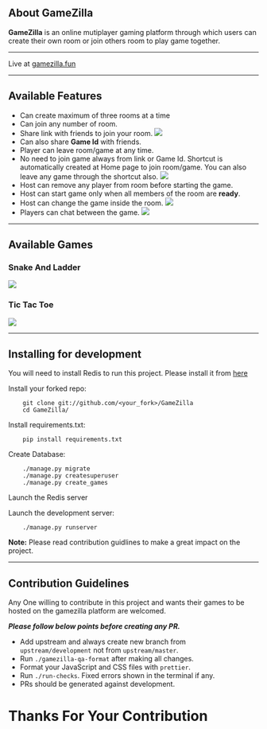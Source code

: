 ## About GameZilla

**GameZilla** is an online mutiplayer gaming platform through which users can
create their own room or join others room to play game together.

---

Live at [gamezilla.fun](https://gamezilla.fun)

---

## Available Features

- Can create maximum of three rooms at a time
- Can join any number of room.
- Share link with friends to join your room. ![](GitHub/invite.gif)
- Can also share **Game Id** with friends.
- Player can leave room/game at any time.
- No need to join game always from link or Game Id. Shortcut is automatically
  created at Home page to join room/game. You can also leave any game through
  the shortcut also. ![](GitHub/shortcut.gif)
- Host can remove any player from room before starting the game.
- Host can start game only when all members of the room are **ready**.
- Host can change the game inside the room. ![](GitHub/change.gif)
- Players can chat between the game. ![](GitHub/chat.jpeg)

---

## Available Games

### Snake And Ladder

![](GitHub/snl.jpeg)

### Tic Tac Toe

![](GitHub/tac.jpeg)

---

## Installing for development

You will need to install Redis to run this project. Please install it from
[here](https://redis.io/download)

Install your forked repo:

```shell
    git clone git://github.com/<your_fork>/GameZilla
    cd GameZilla/
```

Install requirements.txt:

```shell
    pip install requirements.txt
```

Create Database:

```shell
    ./manage.py migrate
    ./manage.py createsuperuser
    ./manage.py create_games
```

Launch the Redis server

Launch the development server:

```shell
    ./manage.py runserver
```

**Note:** Please read contribution guidlines to make a great impact on the
project.

---

## Contribution Guidelines

Any One willing to contribute in this project and wants their games to be hosted
on the gamezilla platform are welcomed.

**_Please follow below points before creating any PR._**
- Add upstream and always create new branch from ``upstream/development`` not from ``upstream/master``.
- Run `./gamezilla-qa-format` after making all changes.
- Format your JavaScript and CSS files with `prettier`.
- Run `./run-checks`. Fixed errors shown in the terminal if any.
- PRs should be generated against development.

# Thanks For Your Contribution
